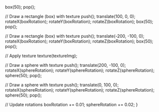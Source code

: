   box(50);
  pop();

  // Draw a rectangle (box) with texture
  push();
  translate(100, 0, 0);
  rotateX(boxRotation);
  rotateY(boxRotation);
  rotateZ(boxRotation);
  box(50);
  pop();

  // Draw a rectangle (box) with texture
  push();
  translate(-200, -100, 0);
  rotateX(boxRotation);
  rotateY(boxRotation);
  rotateZ(boxRotation);
  box(50);
  pop();

  // Apply texture
  texture(textureImg);

  // Draw a sphere with texture
  push();
  translate(200, -100, 0);
  rotateX(sphereRotation);
  rotateY(sphereRotation);
  rotateZ(sphereRotation);
  sphere(50);
  pop();

  // Draw a sphere with texture
  push();
  translate(0, 100, 0);
  rotateX(sphereRotation);
  rotateY(sphereRotation);
  rotateZ(sphereRotation);
  sphere(50);
  pop();

  // Update rotations
  boxRotation += 0.01;
  sphereRotation += 0.02;
}
